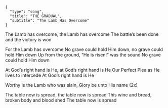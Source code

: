 ```
{
  "type": "song",
  "title": "THE GRADUAL",
  "subtitle": "The Lamb Has Overcome"
}
```

The Lamb has overcome,
the Lamb has overcome
The battle’s been done
and the victory is won

For the Lamb has overcome
No grave could hold Him down,
 no grave could hold Him down
Up from the ground,
“He is risen!” was the sound
No grave could hold Him down

At God’s right hand is He,
at God’s right hand is He
Our Perfect Plea
as He lives to intercede
At God’s right hand is He

Worthy is the Lamb who was slain,
Glory be unto His name (2x)

The table now is spread,
the table now is spread
This wine and bread,
broken body and blood shed
The table now is spread
